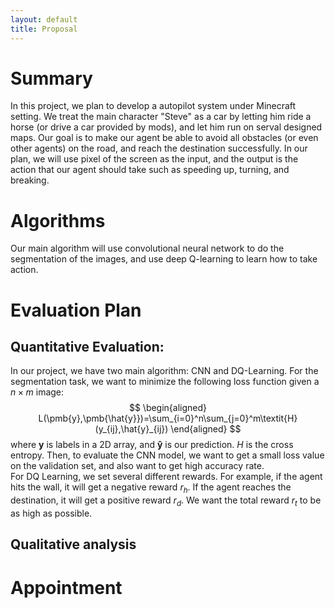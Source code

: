 ```yaml
---
layout: default
title: Proposal
---
```

# Summary
In this project, we plan to develop a autopilot system under Minecraft setting. We treat the main character "Steve" as a car by letting him ride a horse (or drive a car provided by mods), and let him run on serval designed maps. Our goal is to make our agent be able to avoid all obstacles (or even other agents) on the road, and reach the destination successfully. In our plan, we will use pixel of the screen as the input, and the output is the action that our agent should take such as speeding up, turning, and breaking.
# Algorithms
Our main algorithm will use convolutional neural network to do the segmentation of the images, and use deep Q-learning to learn how to take action.
# Evaluation Plan
## Quantitative Evaluation:
In our project, we have two main algorithm: CNN and DQ-Learning. For the segmentation task, we want to minimize the following loss function given a $n\times m$ image:
$$
\begin{aligned}
L(\pmb{y},\pmb{\hat{y}})=\sum_{i=0}^n\sum_{j=0}^m\textit{H}(y_{ij},\hat{y}_{ij})
\end{aligned}
$$
where $\pmb{y}$ is labels in a 2D array, and $\pmb{\hat{y}}$ is our prediction. $\textit{H}$ is the cross entropy. Then, to evaluate the CNN model, we want to get a small loss value on the validation set, and also want to get high accuracy rate.<br>
For DQ Learning, we set several different rewards. For example, if the agent hits the wall, it will get a negative reward $r_h$. If the agent reaches the destination, it will get a positive reward $r_d$. We want the total reward $r_t$ to be as high as possible.
## Qualitative analysis



# Appointment